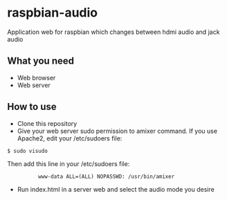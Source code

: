 # raspbian-audio
Application web for raspbian which changes between hdmi audio and jack audio

## What you need
* Web browser
* Web server

## How to use
* Clone this repository
* Give your web server sudo permission to amixer command. 
If you use Apache2, edit your /etc/sudoers file:
```
$ sudo visudo
```
Then add this line in your /etc/sudoers file:
```
          www-data ALL=(ALL) NOPASSWD: /usr/bin/amixer
```

* Run index.html in a server web and select the audio mode you desire
